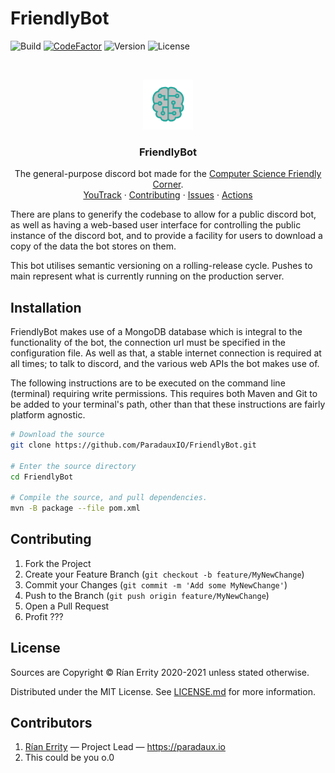 # FriendlyBot
![Build](https://github.com/ParadauxIO/FriendlyBot/workflows/Build/badge.svg?branch=main)
[![CodeFactor](https://www.codefactor.io/repository/github/paradauxio/friendlybot/badge)](https://www.codefactor.io/repository/github/paradauxio/friendlybot)
![Version](https://img.shields.io/badge/version-1.0.0-009999)
![License](https://img.shields.io/github/license/ParadauxIO/FriendlyBot)

<br />
<p align="center">
<a href="https://github.com/ParadauxIO/FriendlyBot">
    <img src=".github/images/FriendlyBot.png" alt="Logo" width="80" height="80">
</a>

<h3 align="center">FriendlyBot</h3>
<p align="center">
    The general-purpose discord bot made for the <a href="https://csfriendlycorner.com">Computer Science Friendly Corner</a>.
    <br />
    <a href="https://paradaux.myjetbrains.com/youtrack/projects/821cb79e-73d0-4a28-b06d-ce495ffb1b13">YouTrack</a>
    ·
    <a href="https://github.com/ParadauxIO/FriendlyBot/blob/main/CONTRIBUTING.md">Contributing</a>
    ·
    <a href="https://github.com/ParadauxIO/FriendlyBot/issues">Issues</a>
    ·
    <a href="https://github.com/ParadauxIO/FriendlyBot/actions">Actions</a>
</p>

There are plans to generify the codebase to allow for a public discord bot, as well as having a web-based user interface
for controlling the public instance of the discord bot, and to provide a facility for users to download a copy of the data
the bot stores on them.

This bot utilises semantic versioning on a rolling-release cycle. Pushes to main represent what is currently running on the
production server. 

## Installation

FriendlyBot makes use of a MongoDB database which is integral to the functionality of the bot, the connection url must 
be specified in the configuration file. As well as that, a stable internet connection is required at all times; to talk to
discord, and the various web APIs the bot makes use of. 

The following instructions are to be executed on the command line (terminal) requiring write permissions. 
This requires both Maven and Git to be added to your terminal's path, other than that these instructions are fairly platform agnostic.

```bash
# Download the source
git clone https://github.com/ParadauxIO/FriendlyBot.git 

# Enter the source directory
cd FriendlyBot 

# Compile the source, and pull dependencies.
mvn -B package --file pom.xml
```

## Contributing

1. Fork the Project
2. Create your Feature Branch (`git checkout -b feature/MyNewChange`)
3. Commit your Changes (`git commit -m 'Add some MyNewChange'`)
4. Push to the Branch (`git push origin feature/MyNewChange`)
5. Open a Pull Request
6. Profit ???

## License

Sources are Copyright © Rían Errity 2020-2021 unless stated otherwise. 

Distributed under the MIT License. See [LICENSE.md](https://github.com/ParadauxIO/FriendlyBot/blob/main/LICENSE) for more information.

## Contributors

1. [Rían Errity](mailto:rian@paradaux.io) — Project Lead — https://paradaux.io
2. This could be you o.0